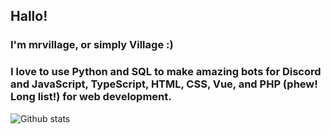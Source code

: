 ## Hallo!

### I'm mrvillage, or simply Village :)

### I love to use Python and SQL to make amazing bots for Discord and JavaScript, TypeScript, HTML, CSS, Vue, and PHP (phew! Long list!) for web development.

![Github stats](https://github-readme-stats.vercel.app/api?username=mrvillage&count_private=true)
